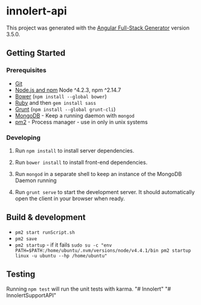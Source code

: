 # innolert-api

This project was generated with the [Angular Full-Stack Generator](https://github.com/DaftMonk/generator-angular-fullstack) version 3.5.0.

## Getting Started

### Prerequisites

- [Git](https://git-scm.com/)
- [Node.js and npm](nodejs.org) Node ^4.2.3, npm ^2.14.7
- [Bower](bower.io) (`npm install --global bower`)
- [Ruby](https://www.ruby-lang.org) and then `gem install sass`
- [Grunt](http://gruntjs.com/) (`npm install --global grunt-cli`)
- [MongoDB](https://www.mongodb.org/) - Keep a running daemon with `mongod`
- [pm2](https://github.com/Unitech/pm2) - Process manager - use in only in unix systems

### Developing

1. Run `npm install` to install server dependencies.

2. Run `bower install` to install front-end dependencies.

3. Run `mongod` in a separate shell to keep an instance of the MongoDB Daemon running

4. Run `grunt serve` to start the development server. It should automatically open the client in your browser when ready.

## Build & development

- `pm2 start runScript.sh`
- `pm2 save`
- `pm2 startup` - if it fails `sudo su -c "env PATH=$PATH:/home/ubuntu/.nvm/versions/node/v4.4.1/bin pm2 startup linux -u ubuntu --hp /home/ubuntu"
` 

## Testing

Running `npm test` will run the unit tests with karma.
"# Innolert" 
"# InnolertSupportAPI" 
